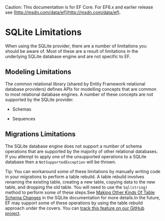 ﻿---
uid: providers/sqlite/limitations
---
Caution: This documentation is for EF Core. For EF6.x and earlier release see [http://msdn.com/data/ef](http://msdn.com/data/ef).

# SQLite Limitations

When using the SQLite provider, there are a number of limitations you should be aware of. Most of these are a result of limitations in the underlying SQLite database engine and are not specific to EF.

## Modeling Limitations

The common relational library (shared by Entity Framework relational database providers) defines APIs for modelling concepts that are common to most relational database engines. A number of these concepts are not supported by the SQLite provider.

* Schemas

* Sequences

## Migrations Limitations

The SQLite database engine does not support a number of schema operations that are supported by the majority of other relational databases. If you attempt to apply one of the unsupported operations to a SQLite database then a `NotSupportedException` will be thrown.

<!--     Operation  Supported?  AddColumn  ✔  AddForeignKey  ✗  AddPrimaryKey  ✗  AddUniqueConstraint  ✗  AlterColumn  ✗  AlterSequence  ✗  CreateIndex  ✔  CreateSchema  ✗  CreateSequence  ✗  CreateTable  ✔  DropColumn  ✗  DropForiegnKey  ✗  DropIndex  ✔  DropPrimaryKey  ✗  DropSchema  ✗  DropSequence  ✗  DropTable  ✔  DropUniqueConstraint  ✗  RenameColumn  ✗  RenameIndex  ✗  RenameSequence  ✗  RenameTable  ✔  RestartSequence  ✗ -->

Tip: You can workaround some of these limitations by manually writing code in your migrations to perform a table rebuild. A table rebuild involves renaming the existing table, creating a new table, copying data to the new table, and dropping the old table. You will need to use the `Sql(string)` method to perform some of these steps.See [Making Other Kinds Of Table Schema Changes](http://sqlite.org/lang_altertable.html#otheralter) in the SQLite documentation for more details.In the future, EF may support some of these operations by using the table rebuild approach under the covers. You can [track this feature on our GitHub project](https://github.com/aspnet/EntityFramework/issues/329).
